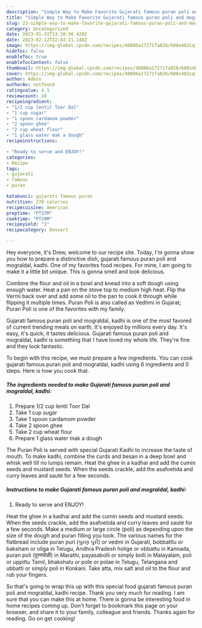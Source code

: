 ```yaml
---
description: "Simple Way to Make Favorite Gujarati famous puran poli and mograldal, kadhi"
title: "Simple Way to Make Favorite Gujarati famous puran poli and mograldal, kadhi"
slug: 23-simple-way-to-make-favorite-gujarati-famous-puran-poli-and-mograldal-kadhi
category: Uncategorized
date: 2023-01-31T13:10:50.420Z
date: 2023-02-12T22:43:21.140Z
image: https://img-global.cpcdn.com/recipes/40886a17271fa826/680x482cq70/gujarati-famous-puran-poli-and-mograldal-kadhi-recipe-main-photo.jpg
hideToc: false
enableToc: true
enableTocContent: false
thumbnail: https://img-global.cpcdn.com/recipes/40886a17271fa826/680x482cq70/gujarati-famous-puran-poli-and-mograldal-kadhi-recipe-main-photo.jpg
cover: https://img-global.cpcdn.com/recipes/40886a17271fa826/680x482cq70/gujarati-famous-puran-poli-and-mograldal-kadhi-recipe-main-photo.jpg
author: Admin
authorAv: notfound
ratingvalue: 4.1
reviewcount: 18
recipeingredient:
- "1/2 cup lentil Toor Dal"
- "1 cup sugar"
- "1 spoon cardamom powder"
- "2 spoon ghee"
- "2 cup wheat flour"
- "1 glass water mak a dough"
recipeinstructions:

- "Ready to serve and ENJOY!"
categories:
- Recipe
tags:
- gujarati
- famous
- puran

katakunci: gujarati famous puran 
nutrition: 270 calories
recipecuisine: American
preptime: "PT37M"
cooktime: "PT39M"
recipeyield: "1"
recipecategory: Dessert

---
```



Hey everyone, it's Drew, welcome to our recipe site. Today, I'm gonna show you how to prepare a distinctive dish, gujarati famous puran poli and mograldal, kadhi. One of my favorites food recipes. For mine, I am going to make it a little bit unique. This is gonna smell and look delicious.

Combine the flour and oil in a bowl and knead into a soft dough using enough water. Heat a pan on the stove top to medium high heat. Flip the Vermi back over and add some oil to the pan to cook it through while flipping it multiple times. Puran Poli is also called as Vedhmi in Gujarat; Puran Poli is one of the favorites with my family.

Gujarati famous puran poli and mograldal, kadhi is one of the most favored of current trending meals on earth. It's enjoyed by millions every day. It's easy, it's quick, it tastes delicious. Gujarati famous puran poli and mograldal, kadhi is something that I have loved my whole life. They're fine and they look fantastic.


To begin with this recipe, we must prepare a few ingredients. You can cook gujarati famous puran poli and mograldal, kadhi using 6 ingredients and 0 steps. Here is how you cook that.

<!--inarticleads1-->

##### The ingredients needed to make Gujarati famous puran poli and mograldal, kadhi:

1. Prepare 1/2 cup lentil Toor Dal
1. Take 1 cup sugar
1. Take 1 spoon cardamom powder
1. Take 2 spoon ghee
1. Take 2 cup wheat flour
1. Prepare 1 glass water mak a dough


The Puran Poli is served with special Gujarati Kadhi to increase the taste of mouth. To make kadhi, combine the curds and besan in a deep bowl and whisk well till no lumps remain. Heat the ghee in a kadhai and add the cumin seeds and mustard seeds. When the seeds crackle, add the asafoetida and curry leaves and sauté for a few seconds. 

<!--inarticleads2-->

##### Instructions to make Gujarati famous puran poli and mograldal, kadhi:


1. Ready to serve and ENJOY!

Heat the ghee in a kadhai and add the cumin seeds and mustard seeds. When the seeds crackle, add the asafoetida and curry leaves and sauté for a few seconds. Make a medium or large circle (poli) as depending upon the size of the dough and puran filling you took. The various names for the flatbread include puran puri (પુરણ પુરી) or vedmi in Gujarati, bobbattlu or baksham or oliga in Telugu, Andhra Pradesh holige or obbattu in Kannada, puran poli (पुरणपोळी) in Marathi, payasabolli or simply bolli in Malayalam, poli or uppittu Tamil, bhakshalu or pole or polae in Telugu, Telangana and ubbatti or simply poli in Konkani. Take atta, mix salt and oil to the flour and rub your fingers. 

So that's going to wrap this up with this special food gujarati famous puran poli and mograldal, kadhi recipe. Thank you very much for reading. I am sure that you can make this at home. There is gonna be interesting food in home recipes coming up. Don't forget to bookmark this page on your browser, and share it to your family, colleague and friends. Thanks again for reading. Go on get cooking!
